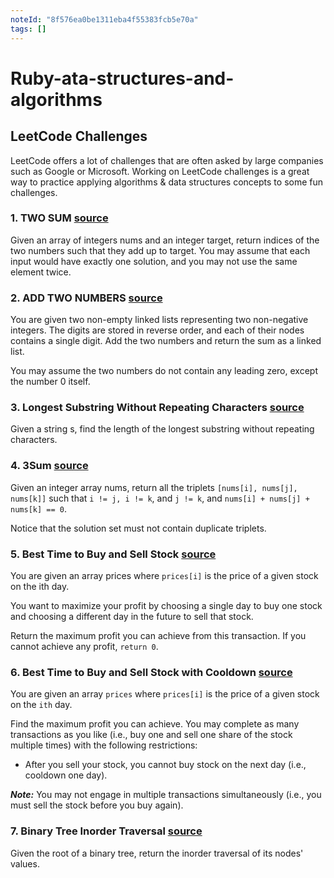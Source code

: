 ```yaml
---
noteId: "8f576ea0be1311eba4f55383fcb5e70a"
tags: []
---
```


# Ruby-ata-structures-and-algorithms

## LeetCode Challenges

LeetCode offers a lot of challenges that are often asked by large companies such as Google or Microsoft. Working on LeetCode challenges is a great way to practice applying algorithms & data structures concepts to some fun challenges.

### 1. TWO SUM [source](https://leetcode.com/problems/two-sum)

Given an array of integers nums and an integer target, return indices of the two numbers such that they add up to target.
You may assume that each input would have exactly one solution, and you may not use the same element twice.

### 2. ADD TWO NUMBERS [source](https://leetcode.com/problems/add-two-numbers/)

You are given two non-empty linked lists representing two non-negative integers. The digits are stored in reverse order, and each of their nodes contains a single digit. Add the two numbers and return the sum as a linked list.

You may assume the two numbers do not contain any leading zero, except the number 0 itself.

### 3. Longest Substring Without Repeating Characters [source](https://leetcode.com/problems/longest-substring-without-repeating-characters/)

Given a string s, find the length of the longest substring without repeating characters.

### 4. 3Sum [source](https://leetcode.com/problems/3sum/)

Given an integer array nums, return all the triplets `[nums[i], nums[j], nums[k]]` such that `i != j, i != k`, and `j != k`, and `nums[i] + nums[j] + nums[k] == 0`.

Notice that the solution set must not contain duplicate triplets.

### 5. Best Time to Buy and Sell Stock [source](https://leetcode.com/problems/best-time-to-buy-and-sell-stock/)

You are given an array prices where `prices[i]` is the price of a given stock on the ith day.

You want to maximize your profit by choosing a single day to buy one stock and choosing a different day in the future to sell that stock.

Return the maximum profit you can achieve from this transaction. If you cannot achieve any profit, `return 0`.

### 6. Best Time to Buy and Sell Stock with Cooldown [source](https://leetcode.com/problems/best-time-to-buy-and-sell-stock-with-cooldown/)

You are given an array `prices` where `prices[i]` is the price of a given stock on the `ith` day.

Find the maximum profit you can achieve. You may complete as many transactions as you like (i.e., buy one and sell one share of the stock multiple times) with the following restrictions:

- After you sell your stock, you cannot buy stock on the next day (i.e., cooldown one day).

**_Note:_** You may not engage in multiple transactions simultaneously (i.e., you must sell the stock before you buy again).

### 7. Binary Tree Inorder Traversal [source](https://leetcode.com/problems/binary-tree-inorder-traversal/)

Given the root of a binary tree, return the inorder traversal of its nodes' values.
